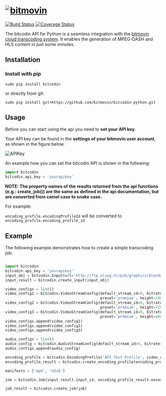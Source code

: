 # [![bitmovin](https://cloudfront-prod.bitmovin.com/wp-content/themes/Bitmovin-V-0.1/images/logo3.png)](http://www.bitmovin.com)
[![Build Status](https://travis-ci.org/bitmovin/bitcodin-python.svg?branch=master)](https://travis-ci.org/bitmovin/bitcodin-python)
[![Coverage Status](https://coveralls.io/repos/bitmovin/bitcodin-python/badge.svg?branch=master)](https://coveralls.io/r/bitmovin/bitcodin-python?branch=master)

The bitcodin API for Python is a seamless integration with the [bitmovin cloud transcoding system](http://www.bitmovin.com). It enables the generation of MPEG-DASH and HLS content in just some minutes.

Installation 
------------

### Install with pip ###

```
sudo pip install bitcodin
```
or directly from git:

```
sudo pip install git+https://github.com/bitmovin/bitcodin-python.git
```

Usage
-----

Before you can start using the api you need to **set your API key.**

Your API key can be found in the **settings of your bitmovin user account**, as shown in the figure below.

![APIKey](https://cloudfront-prod.bitmovin.com/wp-content/uploads/2016/04/api-key.png)

An example how you can set the bitcodin API is shown in the following:

```python
import bitcodin
bitcodin.api_key = 'yourapikey'
```

**NOTE: The property names of the results returned from the api functions (e.g.: create_job()) are the same as defined in the api documentation, but are converted from camel case to snake case.**

For example:

```encoding_profile.encodingProfileId``` will be converted to ```encoding_profile.encoding_profile_id```

Example
-----
The following example demonstrates how to create a simple transcoding job:
```python

import bitcodin
bitcodin.api_key = 'yourapikey'
input_obj = bitcodin.Input(url='http://ftp.nluug.nl/pub/graphics/blender/demo/movies/Sintel.2010.720p.mkv')
input_result = bitcodin.create_input(input_obj)

video_configs = list()
video_config1 = bitcodin.VideoStreamConfig(default_stream_id=0, bitrate=4800000, profile='Main',
                                           preset='premium', height=1080, width=1920)
video_config2 = bitcodin.VideoStreamConfig(default_stream_id=0, bitrate=2400000, profile='Main',
                                           preset='premium', height=720, width=1280)
video_config3 = bitcodin.VideoStreamConfig(default_stream_id=0, bitrate=1200000, profile='Main',
                                           preset='premium', height=480, width=854)                                    
video_configs.append(video_config1)
video_configs.append(video_config2)
video_configs.append(video_config3)

audio_configs = list()
audio_config = bitcodin.AudioStreamConfig(default_stream_id=0, bitrate=192000)
audio_configs.append(audio_config)

encoding_profile = bitcodin.EncodingProfile('API Test Profile', video_configs, audio_configs)
encoding_profile_result = bitcodin.create_encoding_profile(encoding_profile)

manifests = ['mpd', 'm3u8']

job = bitcodin.Job(input_result.input_id, encoding_profile_result.encoding_profile_id, manifests)

job_result = bitcodin.create_job(job)

```
